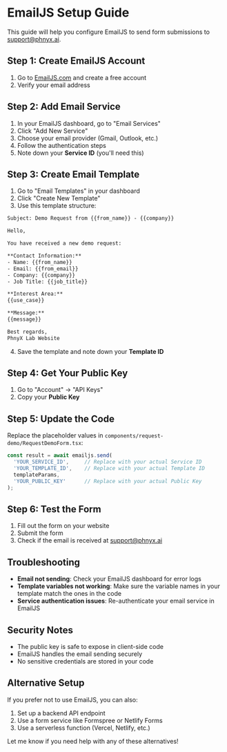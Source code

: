 # EmailJS Setup Guide

This guide will help you configure EmailJS to send form submissions to support@phnyx.ai.

## Step 1: Create EmailJS Account

1. Go to [EmailJS.com](https://www.emailjs.com/) and create a free account
2. Verify your email address

## Step 2: Add Email Service

1. In your EmailJS dashboard, go to "Email Services"
2. Click "Add New Service"
3. Choose your email provider (Gmail, Outlook, etc.)
4. Follow the authentication steps
5. Note down your **Service ID** (you'll need this)

## Step 3: Create Email Template

1. Go to "Email Templates" in your dashboard
2. Click "Create New Template"
3. Use this template structure:

```html
Subject: Demo Request from {{from_name}} - {{company}}

Hello,

You have received a new demo request:

**Contact Information:**
- Name: {{from_name}}
- Email: {{from_email}}
- Company: {{company}}
- Job Title: {{job_title}}

**Interest Area:**
{{use_case}}

**Message:**
{{message}}

Best regards,
PhnyX Lab Website
```

4. Save the template and note down your **Template ID**

## Step 4: Get Your Public Key

1. Go to "Account" → "API Keys"
2. Copy your **Public Key**

## Step 5: Update the Code

Replace the placeholder values in `components/request-demo/RequestDemoForm.tsx`:

```typescript
const result = await emailjs.send(
  'YOUR_SERVICE_ID',     // Replace with your actual Service ID
  'YOUR_TEMPLATE_ID',    // Replace with your actual Template ID
  templateParams,
  'YOUR_PUBLIC_KEY'      // Replace with your actual Public Key
);
```

## Step 6: Test the Form

1. Fill out the form on your website
2. Submit the form
3. Check if the email is received at support@phnyx.ai

## Troubleshooting

- **Email not sending**: Check your EmailJS dashboard for error logs
- **Template variables not working**: Make sure the variable names in your template match the ones in the code
- **Service authentication issues**: Re-authenticate your email service in EmailJS

## Security Notes

- The public key is safe to expose in client-side code
- EmailJS handles the email sending securely
- No sensitive credentials are stored in your code

## Alternative Setup

If you prefer not to use EmailJS, you can also:
1. Set up a backend API endpoint
2. Use a form service like Formspree or Netlify Forms
3. Use a serverless function (Vercel, Netlify, etc.)

Let me know if you need help with any of these alternatives! 